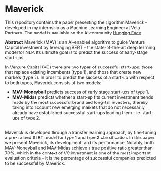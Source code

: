 # Maverick <br> 
This repository contains the paper presenting the algorithm Maverick - developed in my internship as a Machine Learning Engineer at Vela Partners.
The model is available on the AI community [Hugging Face](https://huggingface.co/lukasec/Maverick).

**Abstract**
Maverick (MAV) is an AI-enabled algorithm to guide Venture Capital investment by leveraging BERT - the state-of-the-art deep learning model for NLP. Its ultimate goal is to predict the success of early-stage start-ups.

In Venture Capital (VC) there are two types of successful start-ups: those that replace existing incumbents (type 1), and those that create new markets (type 2). In order to predict the success of a start-up with respect to both types, Maverick consists of two models:
* **MAV-Moneyball** predicts success of early stage start-ups of type 1.
* **MAV-Midas**  predicts whether a start-up fits current investment trends made by the most successful brand and long-tail investors, thereby taking into account new emerging markets that do not necessarily already have established successful start-ups leading them - ie. start-ups of type 2.<br><br>

Maverick is developed through a transfer learning approach, by fine-tuning a pre-trained BERT model for type 1 and type 2 classification. In this paper we present Maverick, its development, and its performance. Notably, both MAV-Moneyball and MAV-Midas achieve a true positive ratio greater than 70%, which in the context of VC investment is one of the most important evaluation criteria - it is the percentage of successful companies predicted to be successful by Maverick.
